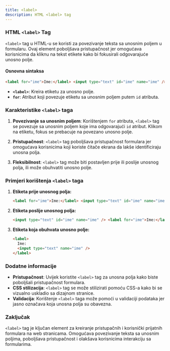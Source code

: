 ```yaml
---
title: <label>
description: HTML <label> tag
---
```


### HTML `<label>` Tag

`<label>` tag u HTML-u se koristi za povezivanje teksta sa unosnim poljem u formularu. Ovaj element poboljšava pristupačnost jer omogućava korisnicima da kliknu na tekst etikete kako bi fokusirali odgovarajuće unosno polje.

#### Osnovna sintaksa

```html
<label for="ime">Ime:</label> <input type="text" id="ime" name="ime" />
```

- **`<label>`**: Kreira etiketu za unosno polje.
- **`for`**: Atribut koji povezuje etiketu sa unosnim poljem putem `id` atributa.

### Karakteristike `<label>` taga

1. **Povezivanje sa unosnim poljem**:
   Korištenjem `for` atributa, `<label>` tag se povezuje sa unosnim poljem koje ima odgovarajući `id` atribut. Klikom na etiketu, fokus se prebacuje na povezano unosno polje.

2. **Pristupačnost**:
   `<label>` tag poboljšava pristupačnost formulara jer omogućava korisnicima koji koriste čitače ekrana da lakše identificiraju unosna polja.

3. **Fleksibilnost**:
   `<label>` tag može biti postavljen prije ili poslije unosnog polja, ili može obuhvatiti unosno polje.

### Primjeri korištenja `<label>` taga

1. **Etiketa prije unosnog polja:**

   ```html
   <label for="ime">Ime:</label> <input type="text" id="ime" name="ime" />
   ```

2. **Etiketa poslije unosnog polja:**

   ```html
   <input type="text" id="ime" name="ime" /> <label for="ime">Ime:</label>
   ```

3. **Etiketa koja obuhvata unosno polje:**
   ```html
   <label>
     Ime:
     <input type="text" name="ime" />
   </label>
   ```

### Dodatne informacije

- **Pristupačnost**: Uvijek koristite `<label>` tag za unosna polja kako biste poboljšali pristupačnost formulara.
- **CSS stilizacija**: `<label>` tag se može stilizirati pomoću CSS-a kako bi se vizualno uskladio sa dizajnom stranice.
- **Validacija**: Korištenje `<label>` taga može pomoći u validaciji podataka jer jasno označava koja unosna polja su obavezna.

### Zaključak

`<label>` tag je ključan element za kreiranje pristupačnih i korisnički prijatnih formulara na web stranicama. Omogućava povezivanje teksta sa unosnim poljima, poboljšava pristupačnost i olakšava korisnicima interakciju sa formularima.
